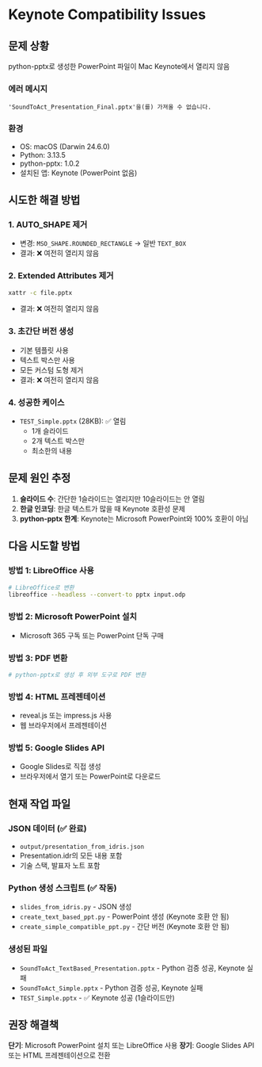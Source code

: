# Keynote Compatibility Issues

## 문제 상황

python-pptx로 생성한 PowerPoint 파일이 Mac Keynote에서 열리지 않음

### 에러 메시지
```
'SoundToAct_Presentation_Final.pptx'을(를) 가져올 수 없습니다.
```

### 환경
- OS: macOS (Darwin 24.6.0)
- Python: 3.13.5
- python-pptx: 1.0.2
- 설치된 앱: Keynote (PowerPoint 없음)

## 시도한 해결 방법

### 1. AUTO_SHAPE 제거
- 변경: `MSO_SHAPE.ROUNDED_RECTANGLE` → 일반 `TEXT_BOX`
- 결과: ❌ 여전히 열리지 않음

### 2. Extended Attributes 제거
```bash
xattr -c file.pptx
```
- 결과: ❌ 여전히 열리지 않음

### 3. 초간단 버전 생성
- 기본 템플릿 사용
- 텍스트 박스만 사용
- 모든 커스텀 도형 제거
- 결과: ❌ 여전히 열리지 않음

### 4. 성공한 케이스
- `TEST_Simple.pptx` (28KB): ✅ 열림
  - 1개 슬라이드
  - 2개 텍스트 박스만
  - 최소한의 내용

## 문제 원인 추정

1. **슬라이드 수**: 간단한 1슬라이드는 열리지만 10슬라이드는 안 열림
2. **한글 인코딩**: 한글 텍스트가 많을 때 Keynote 호환성 문제
3. **python-pptx 한계**: Keynote는 Microsoft PowerPoint와 100% 호환이 아님

## 다음 시도할 방법

### 방법 1: LibreOffice 사용
```bash
# LibreOffice로 변환
libreoffice --headless --convert-to pptx input.odp
```

### 방법 2: Microsoft PowerPoint 설치
- Microsoft 365 구독 또는 PowerPoint 단독 구매

### 방법 3: PDF 변환
```python
# python-pptx로 생성 후 외부 도구로 PDF 변환
```

### 방법 4: HTML 프레젠테이션
- reveal.js 또는 impress.js 사용
- 웹 브라우저에서 프레젠테이션

### 방법 5: Google Slides API
- Google Slides로 직접 생성
- 브라우저에서 열기 또는 PowerPoint로 다운로드

## 현재 작업 파일

### JSON 데이터 (✅ 완료)
- `output/presentation_from_idris.json`
- Presentation.idr의 모든 내용 포함
- 기술 스택, 발표자 노트 포함

### Python 생성 스크립트 (✅ 작동)
- `slides_from_idris.py` - JSON 생성
- `create_text_based_ppt.py` - PowerPoint 생성 (Keynote 호환 안 됨)
- `create_simple_compatible_ppt.py` - 간단 버전 (Keynote 호환 안 됨)

### 생성된 파일
- `SoundToAct_TextBased_Presentation.pptx` - Python 검증 성공, Keynote 실패
- `SoundToAct_Simple.pptx` - Python 검증 성공, Keynote 실패
- `TEST_Simple.pptx` - ✅ Keynote 성공 (1슬라이드만)

## 권장 해결책

**단기**: Microsoft PowerPoint 설치 또는 LibreOffice 사용
**장기**: Google Slides API 또는 HTML 프레젠테이션으로 전환
